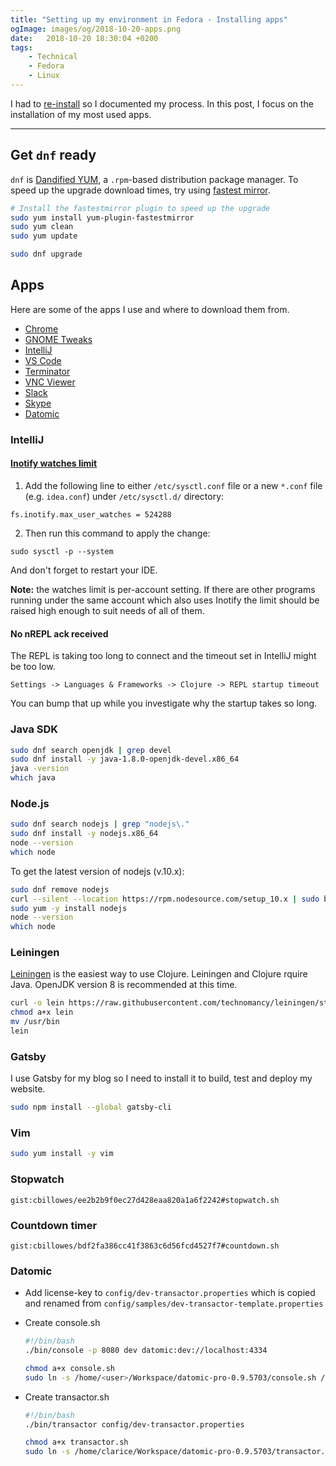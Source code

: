 ```yaml
---
title: "Setting up my environment in Fedora - Installing apps"
ogImage: images/og/2018-10-20-apps.png
date:   2018-10-20 18:30:04 +0200
tags:
    - Technical
    - Fedora
    - Linux
---
```


I had to [re-install](/blog/setting-up-my-environment-in-fedora) so I documented my process.
In this post, I focus on the installation of my most used apps.

---

## Get `dnf` ready

`dnf` is [Dandified YUM](https://en.wikipedia.org/wiki/DNF_(software)), a `.rpm`-based distribution package manager.
To speed up the upgrade download times, try using
[fastest mirror](https://ask.fedoraproject.org/en/question/7960/how-to-choose-a-specific-mirror-source/?answer=16346#post-id-16346).

```bash
# Install the fastestmirror plugin to speed up the upgrade
sudo yum install yum-plugin-fastestmirror
sudo yum clean
sudo yum update

sudo dnf upgrade
```
## Apps

Here are some of the apps I use and where to download them from.

* [Chrome](https://www.google.com/chrome/)
* [GNOME Tweaks](https://connectwww.com/how-to-install-gnome-tweak-tool-or-tweaks-on-ubuntu/60665/)
* [IntelliJ](https://www.jetbrains.com/idea/download/)
* [VS Code](https://code.visualstudio.com/download)
* [Terminator](https://gnometerminator.blogspot.com/p/introduction.html)
* [VNC Viewer](https://www.realvnc.com/en/connect/download/viewer/linux/)
* [Slack](https://slack.com/downloads/linux)
* [Skype](https://www.skype.com/en/get-skype/)
* [Datomic](https://my.datomic.com/downloads/free)

### IntelliJ

#### [Inotify watches limit](https://confluence.jetbrains.com/display/IDEADEV/Inotify+Watches+Limit)

1. Add the following line to either `/etc/sysctl.conf` file or a new `*.conf` file (e.g. `idea.conf`) under `/etc/sysctl.d/` directory:

`fs.inotify.max_user_watches = 524288`

2. Then run this command to apply the change:

`sudo sysctl -p --system`

And don't forget to restart your IDE.

**Note:** the watches limit is per-account setting. If there are other programs running under the same account which also uses Inotify the limit should be raised high enough to suit needs of all of them.

#### No nREPL ack received

The REPL is taking too long to connect and the timeout set in IntelliJ might be too low.

`Settings -> Languages & Frameworks -> Clojure -> REPL startup timeout`

You can bump that up while you investigate why the startup takes so long.

### Java SDK

```bash
sudo dnf search openjdk | grep devel
sudo dnf install -y java-1.8.0-openjdk-devel.x86_64
java -version
which java
```

### Node.js

```bash
sudo dnf search nodejs | grep "nodejs\."
sudo dnf install -y nodejs.x86_64
node --version
which node
```

To get the latest version of nodejs (v.10.x):

```bash
sudo dnf remove nodejs
curl --silent --location https://rpm.nodesource.com/setup_10.x | sudo bash -
sudo yum -y install nodejs
node --version
which node
```

### Leiningen

[Leiningen](https://leiningen.org/) is the easiest way to use Clojure.
Leiningen and Clojure rquire Java. OpenJDK version 8 is recommended at this time.

```bash
curl -o lein https://raw.githubusercontent.com/technomancy/leiningen/stable/bin/lein
chmod a+x lein
mv /usr/bin
lein
```

### Gatsby

I use Gatsby for my blog so I need to install it to build, test and deploy my website.

```bash
sudo npm install --global gatsby-cli
```

### Vim

```bash
sudo yum install -y vim
```

### Stopwatch

`gist:cbillowes/ee2b2b9f0ec27d428eaa820a1a6f2242#stopwatch.sh`

### Countdown timer

`gist:cbillowes/bdf2fa386cc41f3863c6d56fcd4527f7#countdown.sh`

### Datomic

* Add license-key to `config/dev-transactor.properties` which is copied and renamed from `config/samples/dev-transactor-template.properties`
* Create console.sh

  ```bash
  #!/bin/bash
  ./bin/console -p 8080 dev datomic:dev://localhost:4334
  ```

  ```bash
  chmod a+x console.sh
  sudo ln -s /home/<user>/Workspace/datomic-pro-0.9.5703/console.sh /usr/bin/datomic-console
  ```

* Create transactor.sh

  ```bash
  #!/bin/bash
  ./bin/transactor config/dev-transactor.properties
  ```

  ```bash
  chmod a+x transactor.sh
  sudo ln -s /home/clarice/Workspace/datomic-pro-0.9.5703/transactor.sh /usr/bin/datomic-transactor
  ```